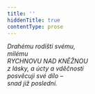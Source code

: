 ```yaml
---
title: ''
hiddenTitle: true
contentType: prose
---
```


_Drahému rodišti svému,  
milému  
RYCHNOVU NAD KNĚŽNOU  
z lásky, a úcty a vděčnosti  
posvěcuji své dílo –  
snad již poslední._
